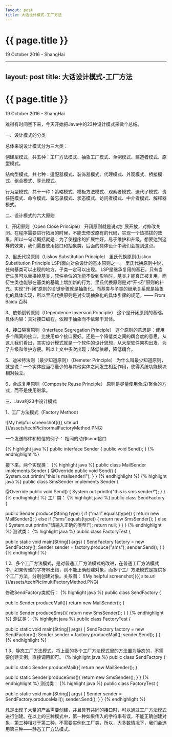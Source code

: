 ```yaml
---
layout: post
title: 大话设计模式-工厂方法
---
```


{{ page.title }}
================

<p class="meta">19 October 2016 - ShangHai</p>

---
layout: post
title: 大话设计模式-工厂方法
---

{{ page.title }}
================

<p class="meta">19 October 2016 - ShangHai</p>

难得有时间空下来，今天开始把Java中的23种设计模式来做个总结。

一、设计模式的分类

总体来说设计模式分为三大类：

创建型模式，共五种：工厂方法模式、抽象工厂模式、单例模式、建造者模式、原型模式。

结构型模式，共七种：适配器模式、装饰器模式、代理模式、外观模式、桥接模式、组合模式、享元模式。

行为型模式，共十一种：策略模式、模板方法模式、观察者模式、迭代子模式、责任链模式、命令模式、备忘录模式、状态模式、访问者模式、中介者模式、解释器模式。

二、设计模式的六大原则

1、开闭原则（Open Close Principle）
开闭原则就是说对扩展开放，对修改关闭。在程序需要进行拓展的时候，不能去修改原有的代码，实现一个热插拔的效果。所以一句话概括就是：为了使程序的扩展性好，易于维护和升级。想要达到这样的效果，我们需要使用接口和抽象类，后面的具体设计中我们会提到这点。

2、里氏代换原则（Liskov Substitution Principle）
里氏代换原则(Liskov Substitution Principle LSP)面向对象设计的基本原则之一。 里氏代换原则中说，任何基类可以出现的地方，子类一定可以出现。 LSP是继承复用的基石，只有当衍生类可以替换掉基类，软件单位的功能不受到影响时，基类才能真正被复用，而衍生类也能够在基类的基础上增加新的行为。里氏代换原则是对“开-闭”原则的补充。实现“开-闭”原则的关键步骤就是抽象化。而基类与子类的继承关系就是抽象化的具体实现，所以里氏代换原则是对实现抽象化的具体步骤的规范。—— From Baidu 百科

3、依赖倒转原则（Dependence Inversion Principle）
这个是开闭原则的基础，具体内容：真对接口编程，依赖于抽象而不依赖于具体。

4、接口隔离原则（Interface Segregation Principle）
这个原则的意思是：使用多个隔离的接口，比使用单个接口要好。还是一个降低类之间的耦合度的意思，从这儿我们看出，其实设计模式就是一个软件的设计思想，从大型软件架构出发，为了升级和维护方便。所以上文中多次出现：降低依赖，降低耦合。

5、迪米特法则（最少知道原则）（Demeter Principle）
为什么叫最少知道原则，就是说：一个实体应当尽量少的与其他实体之间发生相互作用，使得系统功能模块相对独立。

6、合成复用原则（Composite Reuse Principle）
原则是尽量使用合成/聚合的方式，而不是使用继承。

三、Java的23中设计模式

1、工厂方法模式（Factory Method）

![My helpful screenshot]({{ site.url }}/assets/techPic/normalFactoryMethod.PNG)

一个发送邮件和短信的例子：
相同的动作send接口

{% highlight java %}
public interface Sender {
public void Send();
}
{% endhighlight %}

接下来，两个实现类：
{% highlight java %}
public class MailSender implements Sender {
@Override
public void Send() {
System.out.println("this is mailsender!");
}
}
{% endhighlight %}
{% highlight java %}
public class SmsSender implements Sender {

@Override
public void Send() {
System.out.println("this is sms sender!");
}
}
{% endhighlight %}
工厂类：
{% highlight java %}
public class SendFactory {

public Sender produce(String type) {
if ("mail".equals(type)) {
return new MailSender();
} else if ("sms".equals(type)) {
return new SmsSender();
} else {
System.out.println("请输入正确的类型!");
return null;
}
}
}
{% endhighlight %}
测试类：
{% highlight java %}
public class FactoryTest {

public static void main(String[] args) {
SendFactory factory = new SendFactory();
Sender sender = factory.produce("sms");
sender.Send();
}
}
{% endhighlight %}

1.2、多个工厂方法模式，是对普通工厂方法模式的改进，在普通工厂方法模式中，如果传递的字符串出错，则不能正确创建对象，而多个工厂方法模式是提供多个工厂方法，分别创建对象。关系图：
![My helpful screenshot]({{ site.url }}/assets/techPic/multiFactoryMethod.PNG)

修改SendFactory类就行：
{% highlight java %}
public class SendFactory {

public Sender produceMail(){
return new MailSender();
}

public Sender produceSms(){
return new SmsSender();
}
}
{% endhighlight %}
测试类：
{% highlight java %}
public class FactoryTest {

public static void main(String[] args) {
SendFactory factory = new SendFactory();
Sender sender = factory.produceMail();
sender.Send();
}
}
{% endhighlight %}

1.3、静态工厂方法模式，将上面的多个工厂方法模式里的方法置为静态的，不需要创建实例，直接调用即可。
{% highlight java %}
public class SendFactory {

public static Sender produceMail(){
return new MailSender();
}

public static Sender produceSms(){
return new SmsSender();
}
}
{% endhighlight %}
测试类：
{% highlight java %}
public class FactoryTest {

public static void main(String[] args) {
Sender sender = SendFactory.produceMail();
sender.Send();
}
}
{% endhighlight %}

凡是出现了大量的产品需要创建，并且具有共同的接口时，可以通过工厂方法模式进行创建。在以上的三种模式中，第一种如果传入的字符串有误，不能正确创建对象，第三种相对于第二种，不需要实例化工厂类，所以，大多数情况下，我们会选用第三种——静态工厂方法模式。
